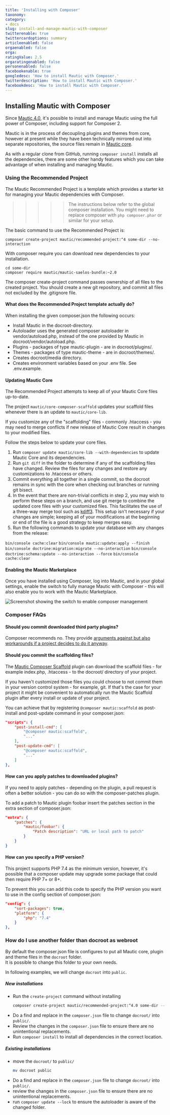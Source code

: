 ```yaml
---
title: 'Installing with Composer'
taxonomy:
category:
- docs
slug: install-and-manage-mautic-with-composer
twitterenable: true
twittercardoptions: summary
articleenabled: false
orgaenabled: false
orga:
ratingValue: 2.5
orgaratingenabled: false
personenabled: false
facebookenable: true
googledesc: 'How to install Mautic with Composer.'
twitterdescription: 'How to install Mautic with Composer.'
facebookdesc: 'How to install Mautic with Composer.'
---
```

## Installing Mautic with Composer

Since [Mautic 4.0][mautic-4], it's possible to install and manage Mautic using the full power of Composer, including support for Composer 2.

Mautic is in the process of decoupling plugins and themes from core, however at present while they have been technically mirrored out into separate repositories, the source files remain in [Mautic core][mautic-core]. 

As with a regular clone from GitHub, running `composer install` installs all the dependencies, there are some other handy features which you can take advantage of when installing and managing Mautic.

### Using the Recommended Project

The Mautic Recommended Project is a template which provides a starter kit for managing your Mautic dependencies with Composer.

>>>>> The instructions below refer to the global composer installation. You might need to replace composer with `php composer.phar` or similar for your setup.

The basic command to use the Recommended Project is:
    
    composer create-project mautic/recommended-project:^4 some-dir --no-interaction

With composer require you can download new dependencies to your installation.

    cd some-dir
    composer require mautic/mautic-saelos-bundle:~2.0

The composer create-project command passes ownership of all files to the created project. You should create a new git repository, and commit all files not excluded by the .gitignore file.

#### What does the Recommended Project template actually do?

When installing the given composer.json the following occurs:

* Install Mautic in the docroot-directory.
* Autoloader uses the generated composer autoloader in vendor/autoload.php, instead of the one provided by Mautic in docroot/vendor/autoload.php.
* Plugins - packages of type mautic-plugin - are in docroot/plugins/.
* Themes - packages of type mautic-theme - are in docroot/themes/.
* Creates docroot/media directory.
* Creates environment variables based on your .env file. See .env.example.

#### Updating Mautic Core

The Recommended Project attempts to keep all of your Mautic Core files up-to-date.

The project `mautic/core-composer-scaffold` updates your scaffold files whenever there is an update to `mautic/core-lib`. 

If you customize any of the "scaffolding" files - commonly .htaccess - you may need to merge conflicts if new release of Mautic Core result in changes to your modified files.

Follow the steps below to update your core files.

1. Run `composer update mautic/core-lib --with-dependencies` to update Mautic Core and its dependencies.
2. Run `git diff` in the folder  to determine if any of the scaffolding files have changed. Review the files for any changes and restore any customizations to .htaccess or others.
3. Commit everything all together in a single commit, so the docroot remains in sync with the core when checking out branches or running git bisect.
4. In the event that there are non-trivial conflicts in step 2, you may wish to perform these steps on a branch, and use git merge to combine the updated core files with your customized files. This facilitates the use of a three-way merge tool such as [kdiff3][kdiff3]. This setup isn't necessary if your changes are simple; keeping all of your modifications at the beginning or end of the file is a good strategy to keep merges easy.
5. Run the following commands to update your database with any changes from the release:

`bin/console cache:clear`
`bin/console mautic:update:apply --finish`
`bin/console doctrine:migration:migrate --no-interaction`
`bin/console doctrine:schema:update --no-interaction --force`
`bin/console cache:clear`

#### Enabling the Mautic Marketplace
Once you have installed using Composer, log into Mautic, and in your global settings, enable the switch to fully manage Mautic with Composer - this will also enable you to work with the Mautic Marketplace.

![Screenshot showing the switch to enable composer management](switch-enable-composer.png)
### Composer FAQs

#### Should you commit downloaded third party plugins?
Composer recommends no. They provide [arguments against but also workarounds if a project decides to do it anyway][composer-workarounds].

#### Should you commit the scaffolding files?
The [Mautic Composer Scaffold][scaffold-plugin] plugin can download the scaffold files - for example index.php, .htaccess - to the docroot/ directory of your project. 

If you haven't customized those files you could choose to not commit them in your version control system - for example, git. If that's the case for your project it might be convenient to automatically run the Mautic Scaffold plugin after every install or update of your project. 

You can achieve that by registering `@composer mautic:scaffold` as post-install and post-update command in your composer.json:

```json
"scripts": {
    "post-install-cmd": [
        "@composer mautic:scaffold",
        "..."
    ],
    "post-update-cmd": [
        "@composer mautic:scaffold",
        "..."
    ]
},
```

#### How can you apply patches to downloaded plugins?
If you need to apply patches - depending on the plugin, a pull request is often a better solution - you can do so with the composer-patches plugin.

To add a patch to Mautic plugin foobar insert the patches section in the extra section of composer.json:

```json
"extra": {
    "patches": {
        "mautic/foobar": {
            "Patch description": "URL or local path to patch"
        }
    }
}
```

#### How can you specify a PHP version?
This project supports PHP 7.4 as the minimum version, however, it's possible that a composer update may upgrade some package that could then require PHP 7+ or 8+.

To prevent this you can add this code to specify the PHP version you want to use in the config section of composer.json:
```json
"config": {
    "sort-packages": true,
    "platform": {
        "php": "7.4"
    }
},
```
### How do I use another folder than docroot as webroot

By default the composer.json file is configures to put all Mautic core, plugin and theme files in the `docroot` folder.  
It is possible to change this folder to your own needs.

In following examples, we will change `docroot` into `public`.

##### New installations

* Run the `create-project` command without installing  
  ```bash
  composer create-project mautic/recommended-project:^4.0 some-dir --no-interaction --no-install
  ```
* Do a find and replace in the `composer.json` file to change `docroot/` into `public/`.
* Review the changes in the `composer.json` file to ensure there are no unintentional replacements.
* Run `composer install` to install all dependencies in the correct location.

##### Existing installations

* move the `docroot/` to `public/`
  ```bash
  mv docroot public
  ```
* Do a find and replace in the `composer.json` file to change `docroot/` into `public/`.
* review the changes in the `composer.json` file to ensure there are no unintentional replacements.
* run `composer update --lock` to ensure the autoloader is aware of the changed folder.


[mautic-4]: <https://github.com/mautic/mautic/releases/tag/4.0>
[mautic-core]: <https://github.com/mautic/mautic>
[kdiff3]: <http://www.gitshah.com/2010/12/how-to-setup-kdiff-as-diff-tool-for-git.html>
[composer-workarounds]: <https://getcomposer.org/doc/faqs/should-i-commit-the-dependencies-in-my-vendor-directory.md>
[scaffold-plugin]: <https://github.com/mautic/core-composer-scaffold>
